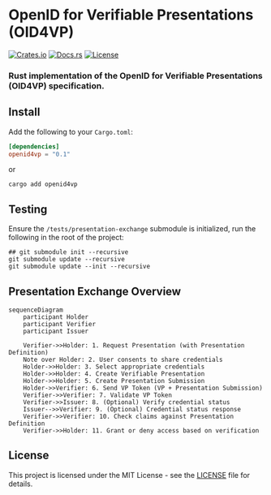 # OpenID for Verifiable Presentations (OID4VP)

[![Crates.io](https://img.shields.io/crates/v/openid4vp)](https://crates.io/crates/openid4vp)
[![Docs.rs](https://docs.rs/openid4vp/badge.svg)](https://docs.rs/openid4vp)
[![License](https://img.shields.io/badge/License-MIT-blue.svg)](https://opensource.org/licenses/MIT)

### Rust implementation of the OpenID for Verifiable Presentations (OID4VP) specification.


## Install

Add the following to your `Cargo.toml`:

```toml
[dependencies]
openid4vp = "0.1"
```

or

```shell
cargo add openid4vp
```

## Testing

Ensure the `/tests/presentation-exchange` submodule is initialized, run the following in the root of the project:

```shell
## git submodule init --recursive
git submodule update --recursive
git submodule update --init --recursive

```


## Presentation Exchange Overview

```mermaid
sequenceDiagram
    participant Holder
    participant Verifier
    participant Issuer

    Verifier->>Holder: 1. Request Presentation (with Presentation Definition)
    Note over Holder: 2. User consents to share credentials
    Holder->>Holder: 3. Select appropriate credentials
    Holder->>Holder: 4. Create Verifiable Presentation
    Holder->>Holder: 5. Create Presentation Submission
    Holder->>Verifier: 6. Send VP Token (VP + Presentation Submission)
    Verifier->>Verifier: 7. Validate VP Token
    Verifier->>Issuer: 8. (Optional) Verify credential status
    Issuer-->>Verifier: 9. (Optional) Credential status response
    Verifier->>Verifier: 10. Check claims against Presentation Definition
    Verifier->>Holder: 11. Grant or deny access based on verification
```


## License

This project is licensed under the MIT License - see the [LICENSE](LICENSE) file for details.
